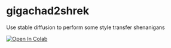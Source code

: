 # gigachad2shrek
Use stable diffusion to perform some style transfer shenanigans

<a target="_blank" href="https://colab.research.google.com/github/deepbuzin/gigachad2shrek/blob/main/gigachad2shrek.ipynb">
  <img src="https://colab.research.google.com/assets/colab-badge.svg" alt="Open In Colab"/>
</a>
